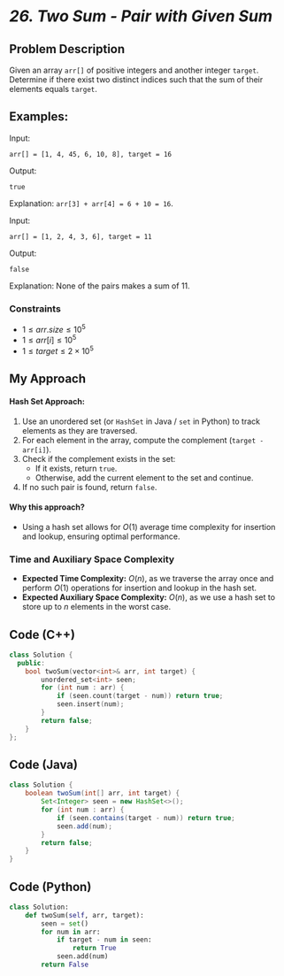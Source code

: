 # *26. Two Sum - Pair with Given Sum*


## Problem Description

Given an array `arr[]` of positive integers and another integer `target`. Determine if there exist two distinct indices such that the sum of their elements equals `target`.

## **Examples:**

Input:
```
arr[] = [1, 4, 45, 6, 10, 8], target = 16
```
Output:
```
true
```
Explanation: `arr[3] + arr[4] = 6 + 10 = 16`.

Input:
```
arr[] = [1, 2, 4, 3, 6], target = 11
```
Output:
```
false
```
Explanation: None of the pairs makes a sum of 11.

### Constraints
- $1 \leq arr.size \leq 10^5$
- $1 \leq arr[i] \leq 10^5$
- $1 \leq target \leq 2 \times 10^5$



## My Approach

#### Hash Set Approach:
1. Use an unordered set (or `HashSet` in Java / `set` in Python) to track elements as they are traversed.
2. For each element in the array, compute the complement (`target - arr[i]`).
3. Check if the complement exists in the set:
   - If it exists, return `true`.
   - Otherwise, add the current element to the set and continue.
4. If no such pair is found, return `false`.

#### Why this approach?
- Using a hash set allows for $O(1)$ average time complexity for insertion and lookup, ensuring optimal performance.

### Time and Auxiliary Space Complexity

- **Expected Time Complexity:** $O(n)$, as we traverse the array once and perform $O(1)$ operations for insertion and lookup in the hash set.
- **Expected Auxiliary Space Complexity:** $O(n)$, as we use a hash set to store up to $n$ elements in the worst case.


## Code (C++)

```cpp
class Solution {
  public:
    bool twoSum(vector<int>& arr, int target) {
        unordered_set<int> seen;
        for (int num : arr) {
            if (seen.count(target - num)) return true;
            seen.insert(num);
        }
        return false;
    }
};
```



## Code (Java)

```java
class Solution {
    boolean twoSum(int[] arr, int target) {
        Set<Integer> seen = new HashSet<>();
        for (int num : arr) {
            if (seen.contains(target - num)) return true;
            seen.add(num);
        }
        return false;
    }
}
```



## Code (Python)

```python
class Solution:
    def twoSum(self, arr, target):
        seen = set()
        for num in arr:
            if target - num in seen:
                return True
            seen.add(num)
        return False
```



